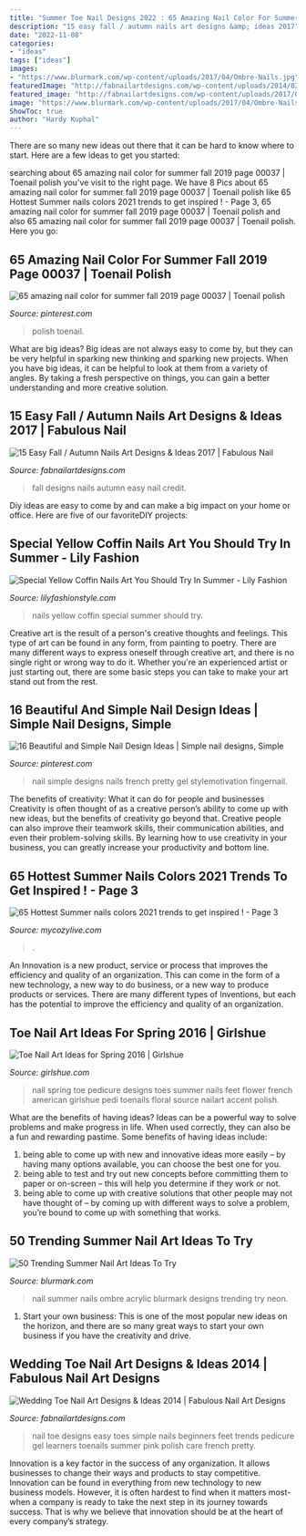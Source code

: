```yaml
---
title: "Summer Toe Nail Designs 2022 : 65 Amazing Nail Color For Summer Fall 2019 Page 00037"
description: "15 easy fall / autumn nails art designs &amp; ideas 2017"
date: "2022-11-08"
categories:
- "ideas"
tags: ["ideas"]
images:
- "https://www.blurmark.com/wp-content/uploads/2017/04/Ombre-Nails.jpg"
featuredImage: "http://fabnailartdesigns.com/wp-content/uploads/2014/02/Wedding-Toe-Nail-Art-Designs-Ideas-2014-6.jpg"
featured_image: "http://fabnailartdesigns.com/wp-content/uploads/2017/06/15-Easy-Fall-Autumn-Nails-Art-Designs-Ideas-2017-2.jpg"
image: "https://www.blurmark.com/wp-content/uploads/2017/04/Ombre-Nails.jpg"
ShowToc: true
author: "Hardy Kuphal"
---
```



There are so many new ideas out there that it can be hard to know where to start. Here are a few ideas to get you started: 

	

		
searching about 65 amazing nail color for summer fall 2019 page 00037 | Toenail polish you've visit to the right page. We have 8 Pics about 65 amazing nail color for summer fall 2019 page 00037 | Toenail polish like 65 Hottest Summer nails colors 2021 trends to get inspired ! - Page 3, 65 amazing nail color for summer fall 2019 page 00037 | Toenail polish and also 65 amazing nail color for summer fall 2019 page 00037 | Toenail polish. Here you go:
		
    
## 65 Amazing Nail Color For Summer Fall 2019 Page 00037 | Toenail Polish

<img loading=lazy src="https://i.pinimg.com/736x/25/00/c6/2500c6ea7589923c953ba84f99feae14.jpg" onerror="this.onerror=null;this.src='https://tse4.mm.bing.net/th?id=OIP.GlOgaXqhqSI9TTEKVZ9fzQHaHd&amp;pid=15.1';" alt="65 amazing nail color for summer fall 2019 page 00037 | Toenail polish">

_Source: pinterest.com_

>polish toenail. 

	

What are big ideas?
Big ideas are not always easy to come by, but they can be very helpful in sparking new thinking and sparking new projects. When you have big ideas, it can be helpful to look at them from a variety of angles. By taking a fresh perspective on things, you can gain a better understanding and more creative solution.

    
## 15 Easy Fall / Autumn Nails Art Designs &amp; Ideas 2017 | Fabulous Nail

<img loading=lazy src="http://fabnailartdesigns.com/wp-content/uploads/2017/06/15-Easy-Fall-Autumn-Nails-Art-Designs-Ideas-2017-2.jpg" onerror="this.onerror=null;this.src='https://tse3.mm.bing.net/th?id=OIP.ZkXMjryWghrRmpgiHRen-gHaLH&amp;pid=15.1';" alt="15 Easy Fall / Autumn Nails Art Designs &amp; Ideas 2017 | Fabulous Nail">

_Source: fabnailartdesigns.com_

>fall designs nails autumn easy nail credit. 

	

Diy ideas are easy to come by and can make a big impact on your home or office. Here are five of our favoriteDIY projects: 

    
## Special Yellow Coffin Nails Art You Should Try In Summer - Lily Fashion

<img loading=lazy src="https://lilyfashionstyle.com/wp-content/uploads/2020/03/10-10.jpg" onerror="this.onerror=null;this.src='https://tse3.mm.bing.net/th?id=OIP.LJNfQ6k-qmrpYxeqszw24AHaKA&amp;pid=15.1';" alt="Special Yellow Coffin Nails Art You Should Try In Summer - Lily Fashion">

_Source: lilyfashionstyle.com_

>nails yellow coffin special summer should try. 

	

Creative art is the result of a person's creative thoughts and feelings. This type of art can be found in any form, from painting to poetry. There are many different ways to express oneself through creative art, and there is no single right or wrong way to do it. Whether you're an experienced artist or just starting out, there are some basic steps you can take to make your art stand out from the rest.

    
## 16 Beautiful And Simple Nail Design Ideas | Simple Nail Designs, Simple

<img loading=lazy src="https://i.pinimg.com/736x/9a/57/67/9a5767aa0ad48654c51aceadf19be2bf--french-nail-designs-simple-nail-designs.jpg" onerror="this.onerror=null;this.src='https://tse3.mm.bing.net/th?id=OIP.cAV8QKthakzsSoR1cAoMdgHaJ3&amp;pid=15.1';" alt="16 Beautiful and Simple Nail Design Ideas | Simple nail designs, Simple">

_Source: pinterest.com_

>nail simple designs nails french pretty gel stylemotivation fingernail. 

	

The benefits of creativity: What it can do for people and businesses
Creativity is often thought of as a creative person’s ability to come up with new ideas, but the benefits of creativity go beyond that. Creative people can also improve their teamwork skills, their communication abilities, and even their problem-solving skills. By learning how to use creativity in your business, you can greatly increase your productivity and bottom line.

    
## 65 Hottest Summer Nails Colors 2021 Trends To Get Inspired ! - Page 3

<img loading=lazy src="https://mycozylive.com/wp-content/uploads/2021/05/56.jpg" onerror="this.onerror=null;this.src='https://tse3.mm.bing.net/th?id=OIP.ajINWo6rMHiOsg1NjpyHmgHaLH&amp;pid=15.1';" alt="65 Hottest Summer nails colors 2021 trends to get inspired ! - Page 3">

_Source: mycozylive.com_

>. 

	

An Innovation is a new product, service or process that improves the efficiency and quality of an organization. This can come in the form of a new technology, a new way to do business, or a new way to produce products or services. There are many different types of Inventions, but each has the potential to improve the efficiency and quality of an organization.

    
## Toe Nail Art Ideas For Spring 2016 | Girlshue

<img loading=lazy src="https://www.girlshue.com/wp-content/uploads/2016/04/Toe-Nail-Art-Ideas-for-Spring-2016-5.jpg" onerror="this.onerror=null;this.src='https://tse1.mm.bing.net/th?id=OIP.24zdpEEKF_q5JUAHVILgTgHaH6&amp;pid=15.1';" alt="Toe Nail Art Ideas for Spring 2016 | Girlshue">

_Source: girlshue.com_

>nail spring toe pedicure designs toes summer nails feet flower french american girlshue pedi toenails floral source nailart accent polish. 

	

What are the benefits of having ideas?
Ideas can be a powerful way to solve problems and make progress in life. When used correctly, they can also be a fun and rewarding pastime. Some benefits of having ideas include: 
1) being able to come up with new and innovative ideas more easily – by having many options available, you can choose the best one for you. 
2) being able to test and try out new concepts before committing them to paper or on-screen – this will help you determine if they work or not. 
3) being able to come up with creative solutions that other people may not have thought of – by coming up with different ways to solve a problem, you’re bound to come up with something that works.

    
## 50 Trending Summer Nail Art Ideas To Try

<img loading=lazy src="https://www.blurmark.com/wp-content/uploads/2017/04/Ombre-Nails.jpg" onerror="this.onerror=null;this.src='https://tse4.mm.bing.net/th?id=OIP.zVLKlqU4FgDSTAMrq2ZpEwHaHa&amp;pid=15.1';" alt="50 Trending Summer Nail Art Ideas To Try">

_Source: blurmark.com_

>nail summer nails ombre acrylic blurmark designs trending try neon. 

	

1. Start your own business: This is one of the most popular new ideas on the horizon, and there are so many great ways to start your own business if you have the creativity and drive.

    
## Wedding Toe Nail Art Designs &amp; Ideas 2014 | Fabulous Nail Art Designs

<img loading=lazy src="http://fabnailartdesigns.com/wp-content/uploads/2014/02/Wedding-Toe-Nail-Art-Designs-Ideas-2014-6.jpg" onerror="this.onerror=null;this.src='https://tse3.mm.bing.net/th?id=OIP.wplm6AGx0Z8kl34wm5BJnAHaJ6&amp;pid=15.1';" alt="Wedding Toe Nail Art Designs &amp; Ideas 2014 | Fabulous Nail Art Designs">

_Source: fabnailartdesigns.com_

>nail toe designs easy toes simple nails beginners feet trends pedicure gel learners toenails summer pink polish care french pretty. 

	

Innovation is a key factor in the success of any organization. It allows businesses to change their ways and products to stay competitive. Innovation can be found in everything from new technology to new business models. However, it is often hardest to find when it matters most- when a company is ready to take the next step in its journey towards success. That is why we believe that innovation should be at the heart of every company’s strategy.

